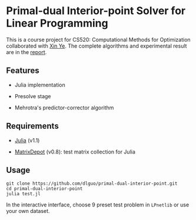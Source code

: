 # Primal-dual Interior-point Solver for Linear Programming

This is a course project for CS520: Computational Methods for Optimization collaborated with [Xin Ye](https://github.com/xinye83). The complete algorithms and experimental result are in the [report](./report.pdf).

## Features

- Julia implementation

- Presolve stage

- Mehrotra's predictor-corrector algorithm

## Requirements

- [Julia](https://julialang.org/) (v1.1)

- [MatrixDepot](https://github.com/JuliaMatrices/MatrixDepot.jl) (v0.8): test matrix collection for Julia

## Usage

``` shell
git clone https://github.com/dlguo/primal-dual-interior-point.git
cd primal-dual-interior-point
julia test.jl
```

In the interactive interface, choose 9 preset test problem in `LPnetlib` or use your own dataset.
